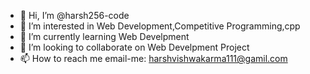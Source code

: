 - 👋 Hi, I’m @harsh256-code
- 👀 I’m interested in Web Development,Competitive Programming,cpp
- 🌱 I’m currently learning Web Develpment
- 💞️ I’m looking to collaborate on Web Develpment Project
- 📫 How to reach me email-me: harshvishwakarma111@gamil.com

<!---
harsh256-code/harsh256-code is a ✨ special ✨ repository because its `README.md` (this file) appears on your GitHub profile.
You can click the Preview link to take a look at your changes.
--->
